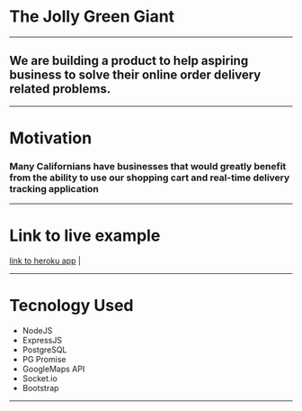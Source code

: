 # The Jolly Green Giant
***
## We are building a product to help aspiring business to solve their online order delivery related problems. 

***
# Motivation

### Many Californians have businesses that would greatly benefit from the ability to use our shopping cart and real-time delivery tracking application
---
# Link to live example 

   [link to heroku app](https://) |
  
---

# Tecnology Used
+ NodeJS
+ ExpressJS
+ PostgreSQL
+ PG Promise
+ GoogleMaps API
+ Socket.io
+ Bootstrap

***
#